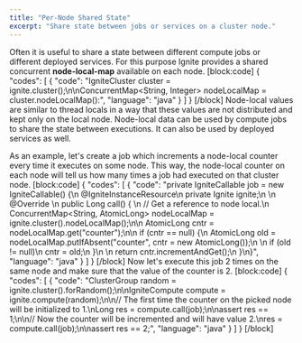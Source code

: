 ```yaml
---
title: "Per-Node Shared State"
excerpt: "Share state between jobs or services on a cluster node."
---
```

Often it is useful to share a state between different compute jobs or different deployed services. For this purpose Ignite provides a shared concurrent **node-local-map** available on each node.
[block:code]
{
  "codes": [
    {
      "code": "IgniteCluster cluster = ignite.cluster();\n\nConcurrentMap<String, Integer> nodeLocalMap = cluster.nodeLocalMap():",
      "language": "java"
    }
  ]
}
[/block]
Node-local values are similar to thread locals in a way that these values are not distributed and kept only on the local node. Node-local data can be used by compute jobs to share the state between executions. It can also be used by deployed services as well. 

As an example, let's create a job which increments a node-local counter every time it executes on some node. This way, the node-local counter on each node will tell us how many times a job had executed on that cluster node. 
[block:code]
{
  "codes": [
    {
      "code": "private IgniteCallable<Long> job = new IgniteCallable<Long>() {\n  @IgniteInstanceResource\n  private Ignite ignite;\n  \n  @Override \n  public Long call() {                  \n    // Get a reference to node local.\n    ConcurrentMap<String, AtomicLong> nodeLocalMap = ignite.cluster().nodeLocalMap();\n\n    AtomicLong cntr = nodeLocalMap.get(\"counter\");\n\n    if (cntr == null) {\n      AtomicLong old = nodeLocalMap.putIfAbsent(\"counter\", cntr = new AtomicLong());\n      \n      if (old != null)\n        cntr = old;\n    }\n    \n    return cntr.incrementAndGet();\n  }\n}",
      "language": "java"
    }
  ]
}
[/block]
Now let's execute this job 2 times on the same node and make sure that the value of the counter is 2.
[block:code]
{
  "codes": [
    {
      "code": "ClusterGroup random = ignite.cluster().forRandom();\n\nIgniteCompute compute = ignite.compute(random);\n\n// The first time the counter on the picked node will be initialized to 1.\nLong res = compute.call(job);\n\nassert res == 1;\n\n// Now the counter will be incremented and will have value 2.\nres = compute.call(job);\n\nassert res == 2;",
      "language": "java"
    }
  ]
}
[/block]